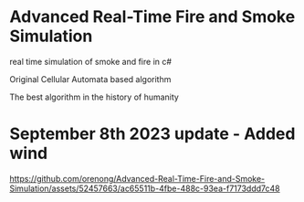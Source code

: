 # Advanced Real-Time Fire and Smoke Simulation
 real time simulation of smoke and fire in c#

Original Cellular Automata based algorithm

The best algorithm in the history of humanity

# September 8th 2023 update - Added wind



https://github.com/orenong/Advanced-Real-Time-Fire-and-Smoke-Simulation/assets/52457663/ac65511b-4fbe-488c-93ea-f7173ddd7c48

